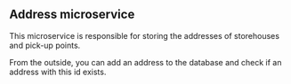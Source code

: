 ## **Address microservice**

This microservice is responsible for storing the addresses of storehouses and pick-up points. 

From the outside, you can add an address to the database and check if an address with this id exists.